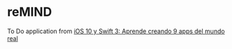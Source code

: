 # reMIND
To Do application from [iOS 10 y Swift 3: Aprende creando 9 apps del mundo real](https://www.udemy.com/ios-10-y-swift-3-espanol)
